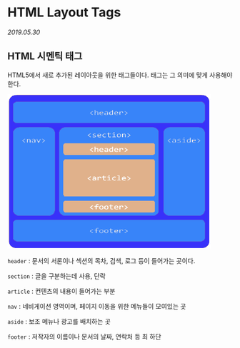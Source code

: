 # HTML Layout Tags

*2019.05.30*



## HTML 시멘틱 태그

HTML5에서 새로 추가된 레이아웃을 위한 태그들이다. 태그는 그 의미에 맞게 사용해야 한다.

![HTML 시멘틱 태그](./images/htmlLayout.png)

`header` : 문서의 서론이나 섹션의 목차, 검색, 로그 등이 들어가는 곳이다.

`section` : 글을 구분하는데 사용, 단락 

`article` : 컨텐츠의 내용이 들어가는 부분

`nav` : 네비게이션 영역이며, 페이지 이동을 위한 메뉴들이 모여있는 곳 

`aside` : 보조 메뉴나 광고를 배치하는 곳

`footer` : 저작자의 이름이나 문서의 날짜, 연락처 등 최 하단



